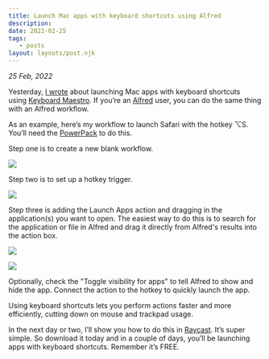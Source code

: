 ```yaml
---
title: Launch Mac apps with keyboard shortcuts using Alfred
description:
date: 2022-02-25
tags:
   - posts
layout: layouts/post.njk
---
```


_25 Feb, 2022_

Yesterday, [I wrote](https://ldstephens.me/launch-mac-apps-with-keyboard-shortcuts-keyboard-maestro) about launching Mac apps with keyboard shortcuts using [Keyboard Maestro](https://www.keyboardmaestro.com/main/). If you’re an [Alfred](https://www.alfredapp.com/) user, you can do the same thing with an Alfred workflow.

As an example, here’s my workflow to launch Safari with the hotkey ⌥S. You’ll need the [PowerPack](https://www.alfredapp.com/powerpack/) to do this.

Step one is to create a new blank workflow.

![](https://i.snap.as/jAeGdksC.png)

Step two is to set up a hotkey trigger.

![](https://i.snap.as/8IjBw1sU.png)

Step three is adding the Launch Apps action and dragging in the application(s) you want to open. The easiest way to do this is to search for the application or file in Alfred and drag it directly from Alfred's results into the action box.

![](https://i.snap.as/qdTFSCgb.png)

![](https://i.snap.as/yCyio0EF.png)

Optionally, check the "Toggle visibility for apps" to tell Alfred to show and hide the app. Connect the action to the hotkey to quickly launch the app.

Using keyboard shortcuts lets you perform actions faster and more efficiently, cutting down on mouse and trackpad usage.

In the next day or two, I’ll show you how to do this in [Raycast](https://www.raycast.com/). It’s super simple. So download it today and in a couple of days, you’ll be launching apps with keyboard shortcuts. Remember it’s FREE.
